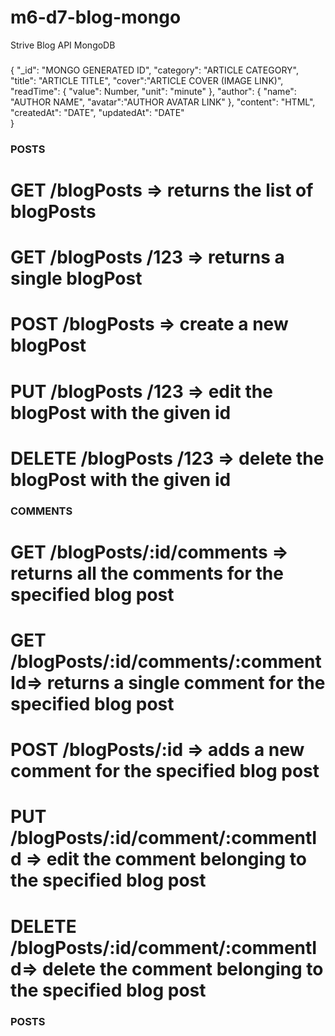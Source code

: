 # m6-d7-blog-mongo
 Strive Blog API MongoDB
###
{
	    "_id": "MONGO GENERATED ID",
	    "category": "ARTICLE CATEGORY",
	    "title": "ARTICLE TITLE",
	    "cover":"ARTICLE COVER (IMAGE LINK)",
	    "readTime": {
	      "value": Number,
	      "unit": "minute"
	    },
	    "author": {
	      "name": "AUTHOR NAME",
	      "avatar":"AUTHOR AVATAR LINK"
	    },
	    "content": "HTML",
	    "createdAt": "DATE",
      "updatedAt": "DATE"           
}
###

### POSTS ###
# GET /blogPosts => returns the list of blogPosts 
# GET /blogPosts /123 => returns a single blogPost
# POST /blogPosts => create a new blogPost
# PUT /blogPosts /123 => edit the blogPost with the given id
# DELETE /blogPosts /123 => delete the blogPost with the given id


### COMMENTS ###
# GET /blogPosts/:id/comments => returns all the comments for the specified blog post
# GET /blogPosts/:id/comments/:commentId=> returns a single comment for the specified blog post
# POST /blogPosts/:id => adds a new comment for the specified blog post
# PUT /blogPosts/:id/comment/:commentId => edit the comment belonging to the specified blog post
# DELETE /blogPosts/:id/comment/:commentId=> delete the comment belonging to the specified blog post

### POSTS ###
# 